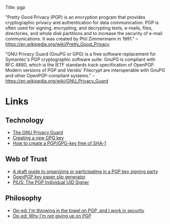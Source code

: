 Title: pgp

"Pretty Good Privacy (PGP) is an encryption program that provides cryptographic privacy and authentication for data communication. PGP is often used for signing, encrypting, and decrypting texts, e-mails, files, directories, and whole disk partitions and to increase the security of e-mail communications. It was created by Phil Zimmermann in 1991." – <https://en.wikipedia.org/wiki/Pretty_Good_Privacy>

"GNU Privacy Guard (GnuPG or GPG) is a free software replacement for Symantec's PGP cryptographic software suite. GnuPG is compliant with RFC 4880, which is the IETF standards track specification of OpenPGP. Modern versions of PGP and Veridis' Filecrypt are interoperable with GnuPG and other OpenPGP-compliant systems." – <https://en.wikipedia.org/wiki/GNU_Privacy_Guard>

# Links

## Technology

- [The GNU Privacy Guard](https://www.gnupg.org/)
- [Creating a new GPG key](https://keyring.debian.org/creating-key.html)
- [How to create a PGP/GPG-key free of SHA-1](https://blog.hboeck.de/archives/751-How-to-create-a-PGPGPG-key-free-of-SHA-1.html)

## Web of Trust

- [A draft guide to organizing or participating in a PGP key signing party](http://cryptnet.net/fdp/crypto/keysigning_party/en/keysigning_party.html)
- [OpenPGP key paper slip generator](http://openpgp.quelltextlich.at/slip.html)
- [PIUS: The PGP Individual UID Signer](https://github.com/jaymzh/pius/)

## Philosophy

- [Op-ed: I'm throwing in the towel on PGP, and I work in security](https://arstechnica.co.uk/security/2016/12/op-ed-im-giving-up-on-pgp/)
- [Op-ed: Why I'm not giving up on PGP](https://arstechnica.com/information-technology/2016/12/signal-does-not-replace-pgp/)
